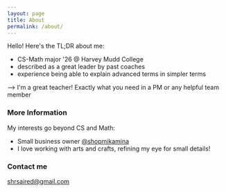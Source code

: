 ```yaml
---
layout: page
title: About
permalink: /about/
---
```


Hello! Here's the TL;DR about me:
- CS-Math major '26 @ Harvey Mudd College
- described as a great leader by past coaches 
- experience being able to explain advanced terms in simpler terms

--> I'm a great teacher! Exactly what you need in a PM or any helpful team member

### More Information

My interests go beyond CS and Math:

- Small business owner [@shopmikamina](linkto:instagram.com/shopmikamina)
- I love working with arts and crafts, refining my eye for small details!



### Contact me

[shrsaired@gmail.com](mailto:shrsaired@gmail.com)
